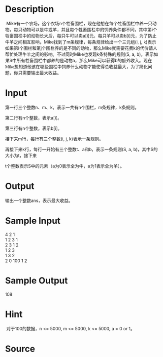
# Description

<div class="content"><p> <span lang="EN-US">Mike</span><span style="font-family: 宋体;">有一个农场，这个农场</span><span lang="EN-US">n</span><span style="font-family: 宋体;">个牲畜围栏，现在他想在每个牲畜围栏中养一只动物，每只动物可以是牛或羊，并且每个牲畜围栏中的饲养条件都不同，其中第</span><span lang="EN-US">i</span><span style="font-family: 宋体;">个牲畜围栏中的动物长大后，每只牛可以卖</span><span lang="EN-US">a[i]</span><span style="font-family: 宋体;">元，每只羊可以卖</span><span lang="EN-US">b[i]</span><span style="font-family: 宋体;">元，为了防止牛羊之间相互影响，</span><span lang="EN-US">Mike</span><span style="font-family: 宋体;">找到了</span><span lang="EN-US">m</span><span style="font-family: 宋体;">条规律，每条规律给出一个三元组</span><span lang="EN-US">(i, j, k)</span><span style="font-family: 宋体;">表示如果第</span><span lang="EN-US">i</span><span style="font-family: 宋体;">个围栏和第</span><span lang="EN-US">j</span><span style="font-family: 宋体;">个围栏养的是不同的动物，那么</span><span lang="EN-US">Mike</span><span style="font-family: 宋体;">就需要花费</span><span lang="EN-US">k</span><span style="font-family: 宋体;">的代价请人帮忙处理牛羊之间的影响。不过同时</span><span lang="EN-US">Mike</span><span style="font-family: 宋体;">也发现</span><span lang="EN-US">k</span><span style="font-family: 宋体;">条特殊的规则</span><span lang="EN-US">(S, a, b)</span><span style="font-family: 宋体;">，表示如果</span><span lang="EN-US">S</span><span style="font-family: 宋体;">中所有牲畜围栏中都养的是动物</span><span lang="EN-US">a</span><span style="font-family: 宋体;">，那么</span><span lang="EN-US">Mike</span><span style="font-family: 宋体;">可以获得</span><span lang="EN-US">b</span><span style="font-family: 宋体;">的额外收入。<span style="font-family:宋体;mso-ascii-font-family:Calibri;
mso-hansi-font-family:Calibri">现在</span><span lang="EN-US">Mike</span><span style="font-family:宋体;mso-ascii-font-family:Calibri;mso-hansi-font-family:Calibri">想知道他该在哪些围栏中饲养什么动物才能使得总收益最大，为了简化问题，你只需要输出最大收益。</span><br/>
</span></p>
<p class="MsoNormal"></p></div>

# Input

<div class="content"><p><span style="font-family: 宋体;">第一行三个整数</span><span lang="EN-US">n</span><span style="font-family: 宋体;">、</span><span lang="EN-US">m</span><span style="font-family: 宋体;">、</span><span lang="EN-US">k</span><span style="font-family: 宋体;">，表示一共有</span><span lang="EN-US">n</span><span style="font-family: 宋体;">个围栏，</span><span lang="EN-US">m</span><span style="font-family: 宋体;">条规律，</span><span lang="EN-US">k</span><span style="font-family: 宋体;">条规则。</span></p>
<p class="MsoNormal"><span style="font-family: 宋体;">第二行有</span><span lang="EN-US">n</span><span style="font-family: 宋体;">个整数，表示</span><span lang="EN-US">a[i]</span><span style="font-family: 宋体;">。</span></p>
<p class="MsoNormal"><span style="font-family: 宋体;">第三行有</span><span lang="EN-US">n</span><span style="font-family: 宋体;">个整数，表示</span><span lang="EN-US">b[i]</span><span style="font-family: 宋体;">。</span></p>
<p class="MsoNormal"><span style="font-family: 宋体;">接下来</span><span lang="EN-US">m</span><span style="font-family: 宋体;">行，每行有三个整数</span><span lang="EN-US">(i, j, k)</span><span style="font-family: 宋体;">表示一条规则。</span></p>
<p class="MsoNormal"><span style="font-family: 宋体;">再接下来</span><span lang="EN-US">k</span><span style="font-family: 宋体;">行，每行一开始有三个整数</span><span lang="EN-US">t</span><span style="font-family: 宋体;">、</span><span lang="EN-US">a</span><span style="font-family: 宋体;">和</span><span lang="EN-US">b</span><span style="font-family: 宋体;">，表示一条规则</span><span lang="EN-US">(S, a, b)</span><span style="font-family: 宋体;">，其中</span><span lang="EN-US">S</span><span style="font-family: 宋体;">的大小为</span><span lang="EN-US">t</span><span style="font-family: 宋体;">，接下来</span></p>
<p class="MsoNormal"><span lang="EN-US">t</span><span style="font-family: 宋体;">个整数表示</span><span lang="EN-US">S</span><span style="font-family: 宋体;">中的元素（</span><span lang="EN-US">a</span><span style="font-family: 宋体;">为</span><span lang="EN-US">0</span><span style="font-family: 宋体;">表示全为牛，</span><span lang="EN-US">a</span><span style="font-family: 宋体;">为</span><span lang="EN-US">1</span><span style="font-family: 宋体;">表示全为羊）。</span></p>
<p class="MsoNormal"></p></div>

# Output

<div class="content"><p><span style="font-family: 宋体;">输出一个整数</span><span lang="EN-US">ans</span><span style="font-family: 宋体;">，表示最大收益。<br/>
</span></p>
<p class="MsoNormal"></p></div>

# Sample Input

<div class="content"><span class="sampledata">4 2 1<br/>
1 2 3 1<br/>
2 3 1 2<br/>
1 2 3<br/>
1 3 2<br/>
2 0 100 1 2</span></div>

# Sample Output

<div class="content"><span class="sampledata">108</span></div>

# Hint

<div class="content"><p></p><p> 对于100的数据，n &lt;= 5000, m &lt;= 5000, k &lt;= 5000, a = 0 or 1。</p><p></p></div>

# Source

<div class="content"><p><a href="problemset.php?search="></a></p></div>

